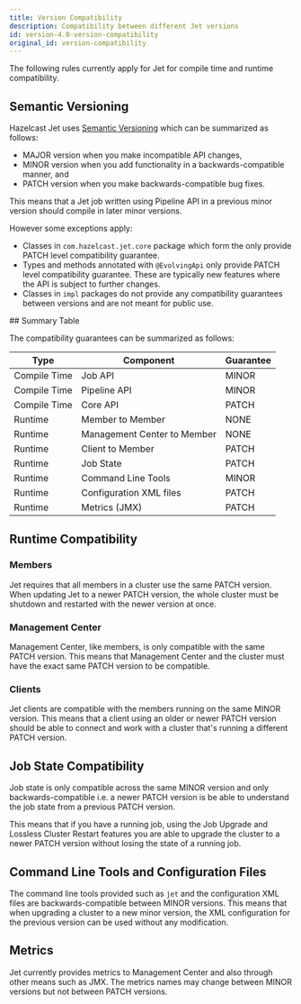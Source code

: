 ```yaml
---
title: Version Compatibility
description: Compatibility between different Jet versions
id: version-4.0-version-compatibility
original_id: version-compatibility
---
```


The following rules currently apply for Jet for compile time
and runtime compatibility.

## Semantic Versioning

Hazelcast Jet uses [Semantic Versioning](https://semver.org/) which
can be summarized as follows:

* MAJOR version when you make incompatible API changes,
* MINOR version when you add functionality in a backwards-compatible
  manner, and
* PATCH version when you make backwards-compatible bug fixes.

This means that a Jet job written using Pipeline API in a previous
minor version should compile in later minor versions.

However some exceptions apply:

* Classes in `com.hazelcast.jet.core` package which form the only
  provide PATCH level compatibility guarantee.
* Types and methods annotated with `@EvolvingApi` only provide PATCH
  level compatibility guarantee. These are typically new features where
  the API is subject to further changes.
* Classes in `impl` packages do not provide any compatibility guarantees
  between versions and are not meant for public use.

## Summary Table

The compatibility guarantees can be summarized as follows:

|Type|Component|Guarantee
|----|---------|---------|
|Compile Time|Job API|MINOR
|Compile Time|Pipeline API|MINOR
|Compile Time|Core API|PATCH
|Runtime|Member to Member|NONE
|Runtime|Management Center to Member|NONE
|Runtime|Client to Member|PATCH
|Runtime|Job State|PATCH
|Runtime|Command Line Tools|MINOR
|Runtime|Configuration XML files|PATCH
|Runtime|Metrics (JMX)|PATCH

## Runtime Compatibility

### Members

Jet requires that all members in a cluster use the same PATCH version.
When updating Jet to a newer PATCH version, the whole cluster must be
shutdown and restarted with the newer version at once.

### Management Center

Management Center, like members, is only compatible with the same PATCH
version. This means that Management Center and the cluster must have the
exact same PATCH version to be compatible.

### Clients

Jet clients are compatible with the members running on the same MINOR
version. This means that a client using an older or newer PATCH version
should be able to connect and work with a cluster that's running a
different PATCH version.

## Job State Compatibility

Job state is only compatible across the same MINOR version and only
backwards-compatible i.e. a newer PATCH version is be able to understand
the job state from a previous PATCH version.

This means that if you have a running job, using the Job Upgrade and
Lossless Cluster Restart features you are able to upgrade the cluster to
a newer PATCH version without losing the state of a running job.

## Command Line Tools and Configuration Files

The command line tools provided such as `jet` and the configuration XML
files are backwards-compatible between MINOR versions. This means that
when upgrading a cluster to a new minor version, the XML configuration
for the previous version can be used without any modification.

## Metrics

Jet currently provides metrics to Management Center and also through
other means such as JMX. The metrics names may change between MINOR
versions but not between PATCH versions.
